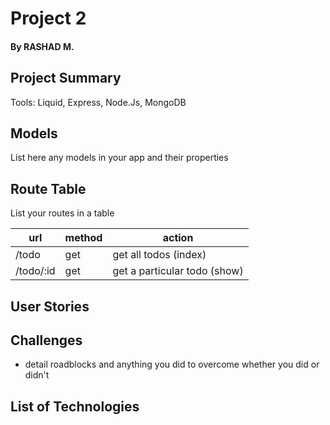 # Project 2

#### By RASHAD M.

## Project Summary

Tools: Liquid, Express, Node.Js, MongoDB

## Models

List here any models in your app and their properties

## Route Table

List your routes in a table

| url       | method | action                       |
| --------- | ------ | ---------------------------- |
| /todo     | get    | get all todos (index)        |
| /todo/:id | get    | get a particular todo (show) |

## User Stories

## Challenges

- detail roadblocks and anything you did to overcome whether you did or didn't

## List of Technologies
